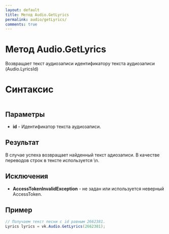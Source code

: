 ```yaml
---
layout: default
title: Метод Audio.GetLyrics
permalink: audio/getLyrics/
comments: true
---
```

# Метод Audio.GetLyrics
Возвращает текст аудиозаписи идентификатору текста аудиозаписи (Audio.LyricsId)

# Синтаксис
```csharp

```

## Параметры
+ **id** - Идентификатор текста аудиозаписи.

## Результат
В случае успеха возвращает найденный текст адиозаписи. В качестве переводов строк в тексте используется \n.

## Исключения
+ **AccessTokenInvalidException** - не задан или используется неверный AccessToken.

## Пример
```csharp
// Получаем текст песни с id равным 2662381.
Lyrics lyrics = vk.Audio.GetLyrics(2662381);
```
